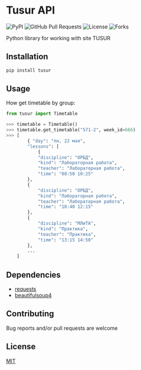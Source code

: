 # Tusur API
![PyPI](https://img.shields.io/pypi/v/tusur?color=orange) ![GitHub Pull Requests](https://img.shields.io/github/issues-pr/Weebp-Team/tusur?color=blueviolet) ![License](https://img.shields.io/pypi/l/tusur?color=blueviolet) ![Forks](https://img.shields.io/github/forks/Weebp-team/tusur?style=social)

Python library for working with site TUSUR

## Installation

```sh
pip install tusur 
```

## Usage
How get timetable by group:
```python
from tusur import Timetable

>>> timetable = Timetable()
>>> timetable.get_timetable("571-2", week_id=666)
>>> [
        { "day": "пн, 22 мая",
        "lessons": [
            {
            "discipline": "ОРБД",
            "kind": "Лабораторная работа",
            "teacher": "Лабораторная работа",
            "time": "08:50 10:25"
        },
        {
            "discipline": "ОРБД",
            "kind": "Лабораторная работа",
            "teacher": "Лабораторная работа",
            "time": "10:40 12:15"
        },
        {
            "discipline": "МЛиТА",
            "kind": "Практика",
            "teacher": "Практика",
            "time": "13:15 14:50"
        },
        ...
    ]
``` 


## Dependencies

- [requests](https://pypi.org/project/requests/)
- [beautifulsoup4](https://pypi.org/project/beautifulsoup4/)

## Contributing

Bug reports and/or pull requests are welcome

## License

[MIT](https://choosealicense.com/licenses/mit/)